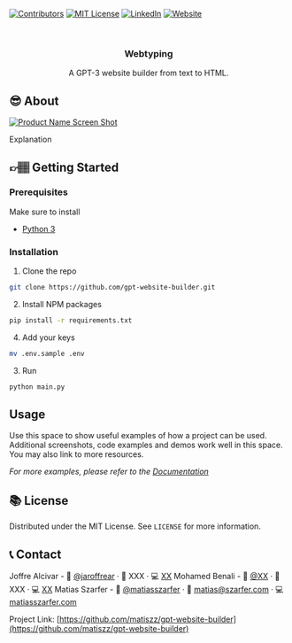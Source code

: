 [![Contributors][contributors-shield]][contributors-url]
[![MIT License][license-shield]][license-url]
[![LinkedIn][linkedin-shield]][linkedin-url]
[![Website][website-shield]][website-url]



<!-- PROJECT LOGO -->
<br />
<p align="center">
<!--  
 <a href="https://github.com/matiszz/gpt-website-builder">
    <img src="images/logo.png" alt="Logo" width="80" height="80">
  </a>
 -->
  <h3 align="center">Webtyping</h3>

  <p align="center">
    A GPT-3 website builder from text to HTML.
  </p>
</p>


<!-- About the project -->
## 😎 About

[![Product Name Screen Shot][product-screenshot]](https://example.com)

Explanation


<!-- GETTING STARTED -->
## 👉🏽 Getting Started

### Prerequisites
Make sure to install
- [Python 3](https://www.python.org/downloads/)

### Installation

1. Clone the repo
```sh
git clone https://github.com/gpt-website-builder.git
```
2. Install NPM packages
```sh
pip install -r requirements.txt
```
4. Add your keys
```sh
mv .env.sample .env 
```
3. Run
```sh
python main.py
```


<!-- USAGE EXAMPLES -->
## Usage

Use this space to show useful examples of how a project can be used. Additional screenshots, code examples and demos work well in this space. You may also link to more resources.

_For more examples, please refer to the [Documentation](https://example.com)_



<!-- LICENSE -->
## 📚 License

Distributed under the MIT License. See `LICENSE` for more information.



<!-- CONTACT -->
## 📞 Contact

Joffre Alcivar - 🐤 [@jaroffrear](https://twitter.com/jaroffrear) · 📧 XXX · 💻 [XX](https://XX.com)
Mohamed Benali - 🐤 [@XX](https://twitter.com/XX) · 📧 XXX · 💻 [XX](https://XX.com)
Matias Szarfer - 🐤 [@matiasszarfer](https://twitter.com/matiasszarfer) · 📧 matias@szarfer.com · 💻 [matiasszarfer.com](https://matiasszarfer.com)

Project Link: [https://github.com/matiszz/gpt-website-builder](https://github.com/matiszz/gpt-website-builder)


<!-- MARKDOWN LINKS & IMAGES -->
<!-- https://www.markdownguide.org/basic-syntax/#reference-style-links -->
[contributors-shield]: https://img.shields.io/github/contributors/matiszz/gpt-website-builder.svg?style=flat-square
[contributors-url]: https://github.com/matiszz/gpt-website-builder/graphs/contributors

[license-shield]: https://img.shields.io/github/license/matiszz/gpt-website-builder.svg?style=flat-square
[license-url]: https://github.com/matiszz/gpt-website-builder/blob/master/LICENSE.txt

[linkedin-shield]: https://img.shields.io/badge/-LinkedIn-black.svg?style=flat-square&logo=linkedin&colorB=555
[linkedin-url]: https://linkedin.com/in/matias-szarfer

[website-shield]: https://img.shields.io/badge/-Website-black.svg?style=flat-square&colorB=555
[website-url]: https://matias.szarfer.com

[product-screenshot]: images/screenshot.png